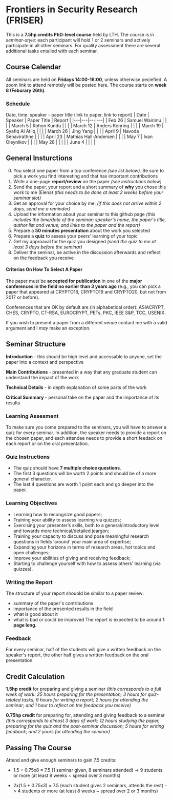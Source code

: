 # Frontiers in Security Research (FRISER)
This is a **7.5hp credits PhD-level course** held by LTH. The course is in *seminar-style*: each participant will hold 1 or 2 seminars and actively participate in all other seminars. For quality assessment there are several additional tasks entailed with each seminar.

## Course Calendar
All seminars are held on **Fridays 14:00-16:00**, unless otherwise peciefied.
A zoom link to attend remotely will be posted here.
The course starts on **week 8 (Feburary 26th)**.

### Schedule
Date, time: speaker - paper title (link to paper, link to report)
| Date  | Speaker  | Paper Title  | Report  | 
|---|---|---|---|
| Feb 26  | Samuel Wairimu  |   |   |
| March 5  | Rohon Kundu  |   |   |
| March 12  | Anders Konring  |   |   |
| March 19  | Syafiq Al Atiiq  |   |   |
| March 26  | Jing Yang  |   |   |
| April 9  | Navoda Senavirathne  |   |   |
| April 23  | Mathias Hall-Andersen  |   |   |
| May 7  | Ivan Oleynikov  |   |   |
| May 28  |   |   |   |
| June 4  |   |   |   |


## General Insturctions
0. You select one paper from a top conference _(see list below)_. Be sure to pick a work you find interesting and that has important contributions
1. Write a one-page **report/review** on the paper _(see instructions below)_ 
2. Send the paper, your report and a short summary of **why** you chose this work to me (Elena) _(this needs to be done at least 2 weeks before your seminar slot)_
2. Get an approval for your choice by me. _(if this does not arrive within 2 days, send me a reminder)_
3. Upload the information about your seminar to this github page _(this includes the time/date of the seminar; speaker's name, the paper's title, author list and venue; and links to the paper and the report)_
4. Prepare a **50 minutes presentation** about the work you selected
5. Prepare a **quiz** to assess your peers' learning of your topic
6. Get my approaval for the quiz you designed _(send the quiz to me at least 3 days before the seminar)_
7. Deliver the seminar, be active in the discussion afterwards and reflect on the feedback you receive

#### Criterias On How To Select A Paper
The paper must be **accepted for publication** in one of the **major conferences in the field no earlier than 3 years ago** 
(e.g., you can pick a paper that appeared at CRYPTO18, CRYPTO19 and CRYPTO20, but not from 2017 or before). 

Conferences that are OK by default are (in alphabetical order): 
ASIACRYPT, CHES, CRYPTO, CT-RSA, EUROCRYPT, PETs, PKC, IEEE S&P, TCC, USENIX.

If you wish to present a paper from a different venue contact me with a valid argument and I _may_ make an exception.

## Seminar Structure
**Introduction** - this should be high level and accessable to anyone, set the paper into a context and perspective

**Main Contributions** - presented in a way that any graduate student can understand the impact of the work

**Technical Details** - in depth explanation of some parts of the work

**Critical Summary** - personal take on the paper and the importance of its results

### Learning Assesment 
To make sure you come prepared to the seminars, you will have to answer a quiz for every seminar. In addition, the speaker needs to provide a report on the chosen paper, and each attendee needs to provide a short feedack on each report or on the oral presentation. 

### Quiz Instructions
* The quiz should have **7 multiple choice questions**.
* The first 3 questions will be worth 2 points and should be of a more general character.
* The last 4 questions are worth 1 point each and go deeper into the paper.

### Learning Objectives
* Learning how to recongnize good papers;
* Training your ability to assess learning via quizzes;
* Exercising your presenter’s skills, both to a general/introductory level and towards more technical/detailed jeargon; 
* Training your capacity to discuss and pose meaningful research questions in fields ‘around’ your main area of expertise;
* Expanding your horizons in terms of research areas, hot topics and open challenges;
* Improve your abilities of giving and receiving feedback;
* Starting to challenge yourself with how to assess others' learning (via quizzes).

### Writing the Report
The structure of your report shouold be similar to a paper review: 
- summary of the paper's contributions
- importance of the presented results in the field
- what is good about it
- what is bad or could be improved
The report is expected to be around **1 page long**.

### Feedback
For every seminar, half of the students will give a written feedback on the speaker's report, the other half gives a written feedback on the oral presentation. 

## Credit Calculation
**1.5hp credit** for preparing and giving a seminar 
*(this corresponds to a full week of work: 25 hours preparing for the presentation; 3 hours for quiz-related tasks; 9 hours for writing a report; 2 hours for attending the seminar; and 1 hour to reflect on the feedback you receive)*

**0.75hp credit** for preparing for, attending and giving feedback to a seminar 
*(this corresponds to almost 3 days of work: 12 hours studying the paper, preparing for the quiz and the post-seminar discussion; 5 hours for writing feedback; and 2 yours for attending the seminar)* 


## Passing The Course
Attend and give enough seminars to gain 7.5 credits:

* 1.5 + 0.75x8 = 7.5 (1 seminar given, 8 seminars attended) -> 9 students or more (at least 9 weeks ~ spread over 3 months)

* 2x(1.5 + 0.75x3) = 7.5 (each student gives 2 seminars, attends the rest) -> 4 students or more (at least 8 weeks ~ spread over 2 or 3 months)
